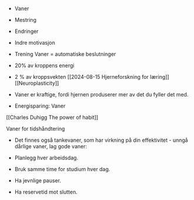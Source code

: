 - Vaner
- Mestring
- Endringer
- Indre motivasjon
- Trening
Vaner = automatiske beslutninger
- 20% av kroppens energi
- 2 % av kroppsvekten
[[2024-08-15 Hjerneforskning for læring]] [[Neuroplasticity]] 

- Vaner er kraftige, fordi hjernen produserer mer av det du fyller det med.
- Energisparing: Vaner

[[Charles Duhigg The power of habit]]

Vaner for tidshåndtering
- Det finnes også tankevaner, som har virkning på din effektivitet - unngå dårlige vaner, lag gode vaner:

- Planlegg hver arbeidsdag.
- Bruk samme time for studium hver dag.
- Ha jevnlige pauser.
- Ha reservetid mot slutten. 